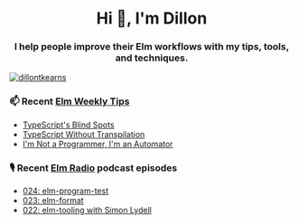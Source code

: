 <h1 align="center">Hi 👋, I'm Dillon</h1>
<h3 align="center">I help people improve their Elm workflows with my tips, tools, and techniques.</h3>


<p align="left"> <a href="https://twitter.com/dillontkearns" target="blank"><img src="https://img.shields.io/twitter/follow/dillontkearns" alt="dillontkearns" /></a> </p>


### 📫 Recent [Elm Weekly Tips](https://incrementalelm.com/tips)
<!-- BLOG-POST-LIST:START -->
- [TypeScript's Blind Spots](https://incrementalelm.com/tips/typescript-blind-spots)
- [TypeScript Without Transpilation](https://incrementalelm.com/tips/typescript-without-transpilation)
- [I'm Not a Programmer, I'm an Automator](https://incrementalelm.com/tips/automating-quality)
<!-- BLOG-POST-LIST:END -->

### 🎙 Recent [Elm Radio](https://elm-radio.com/) podcast episodes
<!-- ELM-RADIO-LIST:START -->
- [024: elm-program-test](https://elm-radio.com/episode/elm-program-test)
- [023: elm-format](https://elm-radio.com/episode/elm-format)
- [022: elm-tooling with Simon Lydell](https://elm-radio.com/episode/elm-tooling)
<!-- ELM-RADIO-LIST:END -->

